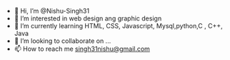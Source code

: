 - 👋 Hi, I’m @Nishu-Singh31
- 👀 I’m interested in web design ang graphic design
- 🌱 I’m currently learning HTML, CSS, Javascript, Mysql,python,C , C++, Java
- 💞️ I’m looking to collaborate on ...
- 📫 How to reach me singh31nishu@gmail.com 

<!---
Nishu-Singh31/Nishu-Singh31 is a ✨ special ✨ repository because its `README.md` (this file) appears on your GitHub profile.
You can click the Preview link to take a look at your changes.
--->

